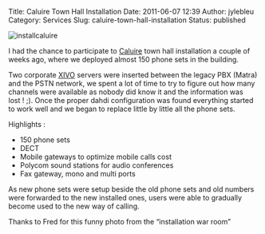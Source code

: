 Title: Caluire Town Hall Installation
Date: 2011-06-07 12:39
Author: jylebleu
Category: Services
Slug: caluire-town-hall-installation
Status: published

![installcaluire](/images/blog/.IMAG0870_m.jpg "installcaluire, juin 2011")

I had the chance to participate to
[Caluire](http://www.ville-caluire.fr/) town hall installation a couple
of weeks ago, where we deployed almost 150 phone sets in the building.

Two corporate [XIVO](https://wiki.xivo.io/index.php/Accueil) servers
were inserted between the legacy PBX (Matra) and the PSTN network, we
spent a lot of time to try to figure out how many channels were
available as nobody did know it and the information was lost ! ;). Once
the proper dahdi configuration was found everything started to work well
and we began to replace little by little all the phone sets.

Highlights :

-   150 phone sets
-   DECT
-   Mobile gateways to optimize mobile calls cost
-   Polycom sound stations for audio conferences
-   Fax gateway, mono and multi ports

As new phone sets were setup beside the old phone sets and old numbers
were forwarded to the new installed ones, users were able to gradually
become used to the new way of calling.

Thanks to Fred for this funny photo from the “installation war room”

</p>

